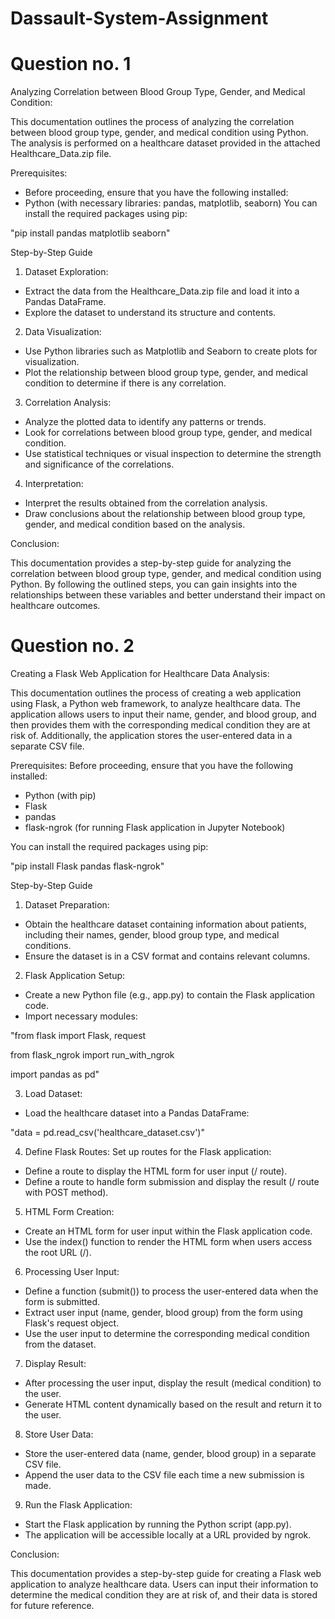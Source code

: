 # Dassault-System-Assignment

# Question no. 1 
Analyzing Correlation between Blood Group Type, Gender, and Medical Condition:

This documentation outlines the process of analyzing the correlation between blood group type, gender, and medical condition using Python. The analysis is performed on a healthcare dataset provided in the attached Healthcare_Data.zip file.

Prerequisites:
 - Before proceeding, ensure that you have the following installed:
 - Python (with necessary libraries: pandas, matplotlib, seaborn)
You can install the required packages using pip:

"pip install pandas matplotlib seaborn"

Step-by-Step Guide
1. Dataset Exploration:
- Extract the data from the Healthcare_Data.zip file and load it into a Pandas DataFrame.
- Explore the dataset to understand its structure and contents.

2. Data Visualization:
- Use Python libraries such as Matplotlib and Seaborn to create plots for visualization.
- Plot the relationship between blood group type, gender, and medical condition to determine if there is any correlation.

3. Correlation Analysis:
- Analyze the plotted data to identify any patterns or trends.
- Look for correlations between blood group type, gender, and medical condition.
- Use statistical techniques or visual inspection to determine the strength and significance of the correlations.

4. Interpretation:
- Interpret the results obtained from the correlation analysis.
- Draw conclusions about the relationship between blood group type, gender, and medical condition based on the analysis.

Conclusion:

This documentation provides a step-by-step guide for analyzing the correlation between blood group type, gender, and medical condition using Python. By following the outlined steps, you can gain insights into the relationships between these variables and better understand their impact on healthcare outcomes.

# Question no. 2

Creating a Flask Web Application for Healthcare Data Analysis:

This documentation outlines the process of creating a web application using Flask, a Python web framework, to analyze healthcare data. The application allows users to input their name, gender, and blood group, and then provides them with the corresponding medical condition they are at risk of. Additionally, the application stores the user-entered data in a separate CSV file.

Prerequisites:
Before proceeding, ensure that you have the following installed:

- Python (with pip)
- Flask
- pandas
- flask-ngrok (for running Flask application in Jupyter Notebook)

You can install the required packages using pip:

"pip install Flask pandas flask-ngrok"

Step-by-Step Guide
1. Dataset Preparation:
- Obtain the healthcare dataset containing information about patients, including their names, gender, blood group type, and medical conditions.
- Ensure the dataset is in a CSV format and contains relevant columns.

2. Flask Application Setup:
- Create a new Python file (e.g., app.py) to contain the Flask application code.
- Import necessary modules:

"from flask import Flask, request

from flask_ngrok import run_with_ngrok

import pandas as pd"

3. Load Dataset:
- Load the healthcare dataset into a Pandas DataFrame:

"data = pd.read_csv('healthcare_dataset.csv')"

4. Define Flask Routes:
Set up routes for the Flask application:
- Define a route to display the HTML form for user input (/ route).
- Define a route to handle form submission and display the result (/ route with POST method).
  
5. HTML Form Creation:
- Create an HTML form for user input within the Flask application code.
- Use the index() function to render the HTML form when users access the root URL (/).

6. Processing User Input:
- Define a function (submit()) to process the user-entered data when the form is submitted.
- Extract user input (name, gender, blood group) from the form using Flask's request object.
- Use the user input to determine the corresponding medical condition from the dataset.

7. Display Result:
- After processing the user input, display the result (medical condition) to the user.
- Generate HTML content dynamically based on the result and return it to the user.

8. Store User Data:
- Store the user-entered data (name, gender, blood group) in a separate CSV file.
- Append the user data to the CSV file each time a new submission is made.

9. Run the Flask Application:
- Start the Flask application by running the Python script (app.py).
- The application will be accessible locally at a URL provided by ngrok.

Conclusion:

This documentation provides a step-by-step guide for creating a Flask web application to analyze healthcare data. Users can input their information to determine the medical condition they are at risk of, and their data is stored for future reference.
